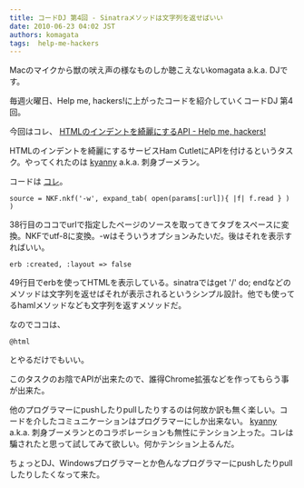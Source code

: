 ```yaml
---
title: コードDJ 第4回 - Sinatraメソッドは文字列を返せばいい
date: 2010-06-23 04:02 JST
authors: komagata
tags:  help-me-hackers
---
```

Macのマイクから獣の吠え声の様なものしか聴こえないkomagata a.k.a. DJです。

毎週火曜日、Help me, hackers!に上がったコードを紹介していくコードDJ 第4回。

今回はコレ、 [HTMLのインデントを綺麗にするAPI - Help me, hackers!](http://help-me-hackers.com/tasks/63)

HTMLのインデントを綺麗にするサービスHam CutletにAPIを付けるというタスク。やってくれたのは [kyanny](http://help-me-hackers.com/kyanny) a.k.a. 刺身ブーメラン。

コードは [コレ](http://github.com/kyanny/hamcutlet/blob/8d23a80ab9bccc4ea3b86450698db5fda0ff5e7f/app.rb)。

```
source = NKF.nkf('-w', expand_tab( open(params[:url]){ |f| f.read } ) )
```

38行目のココでurlで指定したページのソースを取ってきてタブをスペースに変換。NKFでutf-8に変換。-wはそういうオプションみたいだ。後はそれを表示すればいい。

```
erb :created, :layout => false
```

49行目でerbを使ってHTMLを表示している。sinatraではget '/' do; endなどのメソッドは文字列を返せばそれが表示されるというシンプル設計。他でも使ってるhamlメソッドなども文字列を返すメソッドだ。

なのでココは、

```
@html
```

とやるだけでもいい。

このタスクのお陰でAPIが出来たので、誰得Chrome拡張などを作ってもらう事が出来た。

他のプログラマーにpushしたりpullしたりするのは何故か訳も無く楽しい。コードを介したコミュニケーションはプログラマーにしか出来ない。 [kyanny](http://help-me-hackers.com/kyanny) a.k.a. 刺身ブーメランとのコラボレーションも無性にテンション上った。コレは騙されたと思って試してみて欲しい。何かテンション上るんだ。

ちょっとDJ、Windowsプログラマーとか色んなプログラマーにpushしたりpullしたりしたくなって来た。
